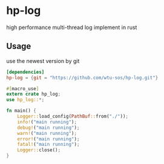 # hp-log
high performance multi-thread log implement in rust

## Usage

use the newest version by git
``` toml
[dependencies]
hp-log = {git = "https://github.com/wtu-sos/hp-log.git"}
```

``` rust
#[macro_use]
extern crate hp_log;
use hp_log::*;

fn main() {
	Logger::load_config(PathBuf::from("./"));
	info!("main running");
	debug!("main running");
	warn!("main running");
	error!("main running");
	fatal!("main running");
	Logger::close();
}
```
